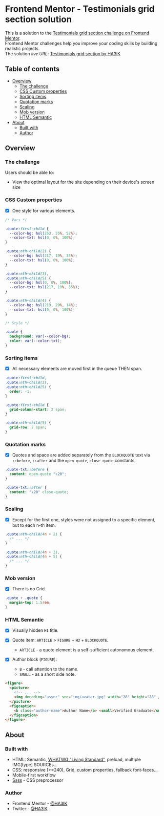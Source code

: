 # Frontend Mentor - Testimonials grid section solution

This is a solution to the [Testimonials grid section challenge on Frontend Mentor](https://www.frontendmentor.io/challenges/testimonials-grid-section-Nnw6J7Un7).  
Frontend Mentor challenges help you improve your coding skills by building realistic projects.  
The solution *live URL*: [Testimonials grid section by HA3IK](https://ha3ik.github.io/fep/testimonials-grid-section)

## Table of contents

- [Overview](#overview)
  - [The challenge](#the-challenge)
  - [CSS Custom properties](#css-custom-properties)
  - [Sorting items](#sorting-items)
  - [Quotation marks](#quotation-marks)
  - [Scaling](#scaling)
  - [Mob version](#mob-version)
  - [HTML Semantic](#html-semantic)
- [About](#about)
  - [Built with](#built-with)
  - [Author](#author)


## Overview

### The challenge

Users should be able to:
- View the optimal layout for the site depending on their device's screen size

### CSS Custom properties

- [x] One style for various elements.
```css
/* Vars */

.quote:first-child {
  --color-bg: hsl(263, 55%, 52%);
  --color-txt: hsl(0, 0%, 100%);
}

.quote:nth-child(2) {
  --color-bg: hsl(217, 19%, 35%);
  --color-txt: hsl(0, 0%, 100%);
}

.quote:nth-child(3),
.quote:nth-child(5) {
  --color-bg: hsl(0, 0%, 100%);
  --color-txt: hsl(217, 19%, 35%);
}

.quote:nth-child(4) {
  --color-bg: hsl(219, 29%, 14%);
  --color-txt: hsl(0, 0%, 100%);
}

/* Style */

.quote {
  background: var(--color-bg);
  color: var(--color-txt);
}
```

### Sorting items

- [x] All necessary elements are moved first in the queue THEN span.
```css
.quote:first-child,
.quote:nth-child(2),
.quote:nth-child(5) {
  order: -1;
}

.quote:first-child {
  grid-column-start: 2 span;
}

.quote:nth-child(5) {
  grid-row: 2 span;
}
```

### Quotation marks

- [x] Quotes and space are added separately from the `BLOCKQUOTE` text via `::before`, `::after` and the `open-quote`, `close-quote` constants.
```css
.quote-txt::before {
  content: open-quote "\20";
}

.quote-txt::after {
  content: "\20" close-quote;
}
```

### Scaling

- [x] Except for the first one, styles were not assigned to a specific element, but to each n-th item.
```css
.quote:nth-child(4n + 2) {
  /* ... */
}

.quote:nth-child(4n + 3),
.quote:nth-child(4n + 5) {
  /* ... */
}
```

### Mob version

- [x] There is no Grid.
```css
.quote + .quote {
  margin-top: 1.5rem;
}
```

### HTML Semantic

- [x] Visually hidden `H1` title.

- [x] Quote item: `ARTICLE` > `FIGURE` + `H2` + `BLOCKQUOTE`.
  - `ARTICLE` - a quote element is a self-sufficient autonomous element.

- [x] Author block (`FIGURE`): 
  - `B` - call attention to the name.
  - `SMALL` - as a short side note.
```html
<figure>
  <picture>
    <!-- ... -->
    <img decoding="async" src="img/avatar.jpg" width="28" height="28" />
  </picture>
  <figcaption>
    <b class="author-name">Author Name</b> <small>Verified Graduate</small>
  </figcaption>
</figure>
```

## About

### Built with

- HTML: Semantic, [WHATWG "Living Standard"](https://html.spec.whatwg.org/), preload, multiple IMG\[type] SOURCEs…
- CSS: responsive (>=240), Grid, custom properties, fallback font-faces…
- Mobile-first workflow
- [Sass](https://sass-lang.com/) - CSS preprocessor

### Author

- Frontend Mentor - [@HA3IK](https://www.frontendmentor.io/profile/ha3ik)
- Twitter - [@HA3IK](https://www.twitter.com/ha3ik)
